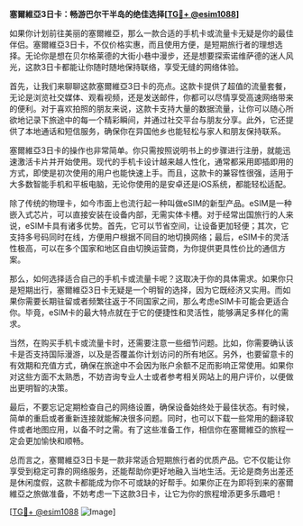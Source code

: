 **塞爾維亞3日卡：畅游巴尔干半岛的绝佳选择[[TG💪+ @esim1088](https://t.me/s/esim1088)]**

如果你计划前往美丽的塞爾維亞，那么一款合适的手机卡或流量卡无疑是你的最佳伴侣。塞爾維亞3日卡，不仅价格实惠，而且使用方便，是短期旅行者的理想选择。无论你是想在贝尔格莱德的大街小巷中漫步，还是想要探索诺维萨德的迷人风光，这款3日卡都能让你随时随地保持联络，享受无缝的网络体验。

首先，让我们来聊聊这款塞爾維亞3日卡的亮点。这款卡提供了超值的流量套餐，无论是浏览社交媒体、观看视频，还是发送邮件，你都可以尽情享受高速网络带来的便利。对于喜欢拍照的朋友来说，这款卡支持大量的数据流量，让你可以随心所欲地记录下旅途中的每一个精彩瞬间，并通过社交平台与朋友分享。此外，它还提供了本地通话和短信服务，确保你在异国他乡也能轻松与家人和朋友保持联系。

塞爾維亞3日卡的操作也非常简单。你只需按照说明书上的步骤进行注册，就能迅速激活卡片并开始使用。现代的手机卡设计越来越人性化，通常都采用即插即用的方式，即使是初次使用的用户也能快速上手。而且，这款卡的兼容性很强，适用于大多数智能手机和平板电脑，无论你使用的是安卓还是iOS系统，都能轻松适配。

除了传统的物理卡，如今市面上也流行起一种叫做eSIM的新型产品。eSIM是一种嵌入式芯片，可以直接安装在设备内部，无需实体卡槽。对于经常出国旅行的人来说，eSIM卡具有诸多优势。首先，它可以节省空间，让设备更加轻便；其次，它支持多号码同时在线，方便用户根据不同目的地切换网络；最后，eSIM卡的灵活性极高，可以在多个国家和地区自由切换运营商，为你提供更具性价比的通信方案。

那么，如何选择适合自己的手机卡或流量卡呢？这取决于你的具体需求。如果你只是短期出行，塞爾維亞3日卡无疑是一个明智的选择，因为它既经济又实用。而如果你需要长期驻留或者频繁往返于不同国家之间，那么考虑eSIM卡可能会更适合你。毕竟，eSIM卡的最大特点就在于它的便捷性和灵活性，能够满足多样化的需求。

当然，在购买手机卡或流量卡时，还需要注意一些细节问题。比如，你需要确认该卡是否支持国际漫游，以及是否覆盖你计划访问的所有地区。另外，也要留意卡的有效期和充值方式，确保在旅途中不会因为账户余额不足而影响正常使用。如果你对这些方面不太熟悉，不妨咨询专业人士或者参考相关网站上的用户评价，以便做出更明智的决策。

最后，不要忘记定期检查自己的网络设置，确保设备始终处于最佳状态。有时候，简单的重启或者重新连接就能解决很多问题。同时，也可以下载一些常用的翻译软件或者地图应用，以备不时之需。有了这些准备工作，相信你在塞爾維亞的旅程一定会更加愉快和顺畅。

总而言之，塞爾維亞3日卡是一款非常适合短期旅行者的优质产品。它不仅能让你享受到稳定可靠的网络服务，还能帮助你更好地融入当地生活。无论是商务出差还是休闲度假，这款卡都能成为你不可或缺的好帮手。如果你正在为即将到来的塞爾維亞之旅做准备，不妨考虑一下这款3日卡，让它为你的旅程增添更多乐趣吧！

[[TG💪+ @esim1088](https://t.me/s/esim1088) ![Image](https://i.postimg.cc/4NQfJmqS/Snipaste-2025-05-13-00-14-12.png)]